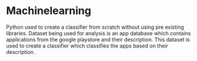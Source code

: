 # Machinelearning

Python used to create a classifier from scratch without using pre existing libraries.
Dataset being used for analysis is an app database which contains applications from the google playstore and their description.
This dataset is used to create a classifier which classifies the apps based on their description.
